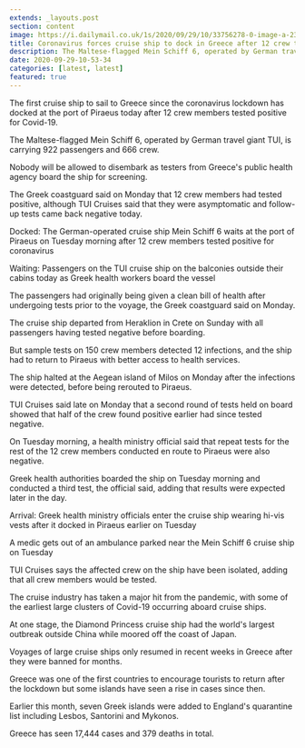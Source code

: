 ```yaml
---
extends: _layouts.post
section: content
image: https://i.dailymail.co.uk/1s/2020/09/29/10/33756278-0-image-a-23_1601370231660.jpg 
title: Coronavirus forces cruise ship to dock in Greece after 12 crew test positive 
description: The Maltese-flagged Mein Schiff 6, operated by German travel giant TUI, docked at the port of Piraeus today after 12 crew members tested positive for Covid-19. 
date: 2020-09-29-10-53-34 
categories: [latest, latest] 
featured: true 
--- 
```

The first cruise ship to sail to Greece since the coronavirus lockdown has docked at the port of Piraeus today after 12 crew members tested positive for Covid-19. 

The Maltese-flagged Mein Schiff 6, operated by German travel giant TUI, is carrying 922 passengers and 666 crew.

Nobody will be allowed to disembark as testers from Greece's public health agency board the ship for screening.

The Greek coastguard said on Monday that 12 crew members had tested positive, although TUI Cruises said that they were asymptomatic and follow-up tests came back negative today.

Docked: The German-operated cruise ship Mein Schiff 6 waits at the port of Piraeus on Tuesday morning after 12 crew members tested positive for coronavirus 

Waiting: Passengers on the TUI cruise ship on the balconies outside their cabins today as Greek health workers board the vessel 

The passengers had originally being given a clean bill of health after undergoing tests prior to the voyage, the Greek coastguard said on Monday.

The cruise ship departed from Heraklion in Crete on Sunday with all passengers having tested negative before boarding. 

But sample tests on 150 crew members detected 12 infections, and the ship had to return to Piraeus with better access to health services.

The ship halted at the Aegean island of Milos on Monday after the infections were detected, before being rerouted to Piraeus. 

TUI Cruises said late on Monday that a second round of tests held on board showed that half of the crew found positive earlier had since tested negative.

On Tuesday morning, a health ministry official said that repeat tests for the rest of the 12 crew members conducted en route to Piraeus were also negative.

Greek health authorities boarded the ship on Tuesday morning and conducted a third test, the official said, adding that results were expected later in the day.

Arrival: Greek health ministry officials enter the cruise ship wearing hi-vis vests after it docked in Piraeus earlier on Tuesday 

A medic gets out of an ambulance parked near the Mein Schiff 6 cruise ship on Tuesday 

TUI Cruises says the affected crew on the ship have been isolated, adding that all crew members would be tested.

The cruise industry has taken a major hit from the pandemic, with some of the earliest large clusters of Covid-19 occurring aboard cruise ships.

At one stage, the Diamond Princess cruise ship had the world's largest outbreak outside China while moored off the coast of Japan.  

Voyages of large cruise ships only resumed in recent weeks in Greece after they were banned for months.

Greece was one of the first countries to encourage tourists to return after the lockdown but some islands have seen a rise in cases since then. 

Earlier this month, seven Greek islands were added to England's quarantine list including Lesbos, Santorini and Mykonos. 

Greece has seen 17,444 cases and 379 deaths in total.   

